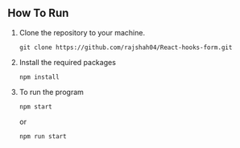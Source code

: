 ## How To Run

1. Clone the repository to your machine.

    ```
    git clone https://github.com/rajshah04/React-hooks-form.git
    ```
   
2. Install the required packages

   ```
   npm install
   ```

3. To run the program

   ```
   npm start
   ```

   or

   ```
   npm run start
   ```

